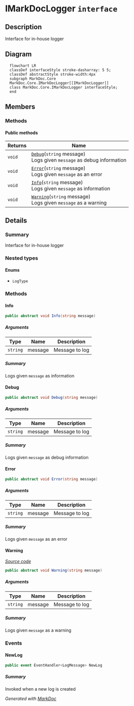 # IMarkDocLogger `interface`

## Description
Interface for in-house logger

## Diagram
```mermaid
  flowchart LR
  classDef interfaceStyle stroke-dasharray: 5 5;
  classDef abstractStyle stroke-width:4px
  subgraph MarkDoc.Core
  MarkDoc.Core.IMarkDocLogger[[IMarkDocLogger]]
  class MarkDoc.Core.IMarkDocLogger interfaceStyle;
  end
```

## Members
### Methods
#### Public  methods
| Returns | Name |
| --- | --- |
| `void` | [`Debug`](#debug)(`string` message)<br>Logs given `message` as debug information |
| `void` | [`Error`](#error)(`string` message)<br>Logs given `message` as an error |
| `void` | [`Info`](#info)(`string` message)<br>Logs given `message` as information |
| `void` | [`Warning`](#warning)(`string` message)<br>Logs given `message` as a warning |

## Details
### Summary
Interface for in-house logger

### Nested types
#### Enums
 - `LogType`

### Methods
#### Info
```csharp
public abstract void Info(string message)
```
##### Arguments
| Type | Name | Description |
| --- | --- | --- |
| `string` | message | Message to log |

##### Summary
Logs given `message` as information

#### Debug
```csharp
public abstract void Debug(string message)
```
##### Arguments
| Type | Name | Description |
| --- | --- | --- |
| `string` | message | Message to log |

##### Summary
Logs given `message` as debug information

#### Error
```csharp
public abstract void Error(string message)
```
##### Arguments
| Type | Name | Description |
| --- | --- | --- |
| `string` | message | Message to log |

##### Summary
Logs given `message` as an error

#### Warning
[*Source code*](https://github.com///blob//src/Libraries/Core/MarkDoc.Members/Types/TreeNode.cs#L14)
```csharp
public abstract void Warning(string message)
```
##### Arguments
| Type | Name | Description |
| --- | --- | --- |
| `string` | message | Message to log |

##### Summary
Logs given `message` as a warning

### Events
#### NewLog
```csharp
public event EventHandler<LogMessage> NewLog
```
##### Summary
Invoked when a new log is created

*Generated with* [*MarkDoc*](https://github.com/hailstorm75/MarkDoc.Core)
